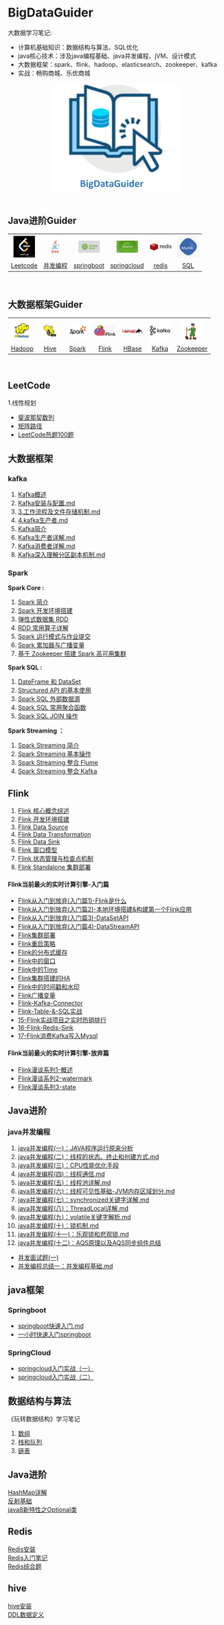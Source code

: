 # BigDataGuider
大数据学习笔记: 
* 计算机基础知识：数据结构与算法、SQL优化
* java核心技术：涉及java编程基础、java并发编程、jVM、设计模式  
* 大数据框架：spark、flink、hadoop、elasticsearch、zookeeper、kafka  
* 实战：畅购商城、乐优商城
<div align="center"> <img width="300px" src="pictures/homepage/BigdataGuider.PNG"/> </div>
<br/>

## Java进阶Guider
<div align="center">
  <table align="center">
      <tr>
        <th><img width="50px" src="pictures/homepage/leetcode.jpg"></th>
        <th><img width="50px" src="pictures/homepage/java.jpg"></th>
        <th><img width="50px" src="pictures/homepage/springboot-icon.jpg"></th>
        <th><img width="50px" src="pictures/homepage/springcloud-icon.jpg"></th>
        <th><img width="50px" src="pictures/homepage/redis-icon.jpg"></th>
        <th><img width="50px" src="pictures/homepage/sql-logo.jpg"></th>
      </tr>
      <tr>
        <td align="center"><a href="#leetcode">Leetcode</a></td>
        <td align="center"><a href="#java并发编程">并发编程</a></td>
        <td align="center"><a href="#springboot">springboot</a></td>
        <td align="center"><a href="#springcloud">springcloud</a></td>
        <td align="center"><a href="#redis">redis</a></td>
        <td align="center"><a href="#sql">SQL</a></td>
      </tr>
  </table>
</div>
<br/>

## 大数据框架Guider
<table>
    <tr>
      <th><img width="50px" src="pictures/homepage/hadoop.jpg"></th>
      <th><img width="50px" src="pictures/homepage/hive.jpg"></th>
      <th><img width="50px" src="pictures/homepage/spark.jpg"></th>
      <th><img width="50px" src="pictures/homepage/flink.png"></th>
      <th><img width="50px" src="pictures/homepage/hbase.png"></th>
      <th><img width="50px" src="pictures/homepage/kafka.png"></th>
      <th><img width="50px" src="pictures/homepage/zookeeper.jpg"></th>
      <!-- <th><img width="50px" src="pictures/homepage/flume.png"></th>
      <th><img width="50px" src="pictures/homepage/sqoop.png"></th> -->
    </tr>
    <tr>
      <td align="center"><a href="#hadoop">Hadoop</a></td>
      <td align="center"><a href="#hive">Hive</a></td>
      <td align="center"><a href="#spark">Spark</a></td>
      <td align="center"><a href="#flink">Flink</a></td>
      <td align="center"><a href="#hbase">HBase</a></td>
      <td align="center"><a href="#kafka">Kafka</a></td>
      <td align="center"><a href="#zookeeper">Zookeeper</a></td>
      <!-- <td align="center"><a href="#flume">Flume</a></td>
      <td align="center"><a href="#sqoop">Sqoop</a></td> -->
    </tr>
  </table>
<br/>

## LeetCode
1.线性规划
  * [斐波那契数列](java/leetcode/线性规划/斐波那契数列.md)
  * [矩阵路径](java/leetcode/线性规划/矩阵路径.md)
  * [LeetCode热题100题](java/leetcode/leetcode热题100题.md)

## 大数据框架
### **kafka**
  1. [Kafka概述](bigdata/kafka/1.Kafka概述.md)  
  2. [Kafka安装与配置.md](bigdata/kafka/2.Kafka安装与配置.md)   
  3. [3.工作流程及文件存储机制.md](bigdata/kafka/3.工作流程及文件存储机制.md) 
  4. [4.kafka生产者.md](bigdata/kafka/4.kafka生产者.md)   
  5. [Kafka简介](bigdata/kafka/Kafka简介.md)  
  6. [Kafka生产者详解.md](bigdata/kafka/Kafka生产者详解.md)  
  7. [Kafka消费者详解.md](bigdata/kafka/Kafka消费者详解.md)  
  8. [Kafka深入理解分区副本机制.md](bigdata/kafka/Kafka深入理解分区副本机制.md)  

### 


### Spark

**Spark Core :**

1. [Spark 简介](bigdata/spark/Spark简介.md)
2. [Spark 开发环境搭建](bigdata/spark/Spark开发环境搭建.md)
4. [弹性式数据集 RDD](bigdata/spark/Spark_RDD.md)
5. [RDD 常用算子详解](bigdata/spark/Spark_Transformation和Action算子.md)
5. [Spark 运行模式与作业提交](bigdata/spark/Spark部署模式与作业提交.md)
6. [Spark 累加器与广播变量](bigdata/spark/Spark累加器与广播变量.md)
7. [基于 Zookeeper 搭建 Spark 高可用集群](bigdata/spark/installation/Spark集群环境搭建.md)

**Spark SQL :**

1. [DateFrame 和 DataSet ](bigdata/spark/SparkSQL_Dataset和DataFrame简介.md)
2. [Structured API 的基本使用](bigdata/spark/Spark_Structured_API的基本使用.md)
3. [Spark SQL 外部数据源](bigdata/spark/SparkSQL外部数据源.md)
4. [Spark SQL 常用聚合函数](bigdata/spark/SparkSQL常用聚合函数.md)
5. [Spark SQL JOIN 操作](bigdata/spark/SparkSQL联结操作.md)

**Spark Streaming ：**

1. [Spark Streaming 简介](bigdata/spark/Spark_Streaming与流处理.md)
2. [Spark Streaming 基本操作](bigdata/spark/Spark_Streaming基本操作.md)
3. [Spark Streaming 整合 Flume](bigdata/spark/Spark_Streaming整合Flume.md)
4. [Spark Streaming 整合 Kafka](bigdata/spark/Spark_Streaming整合Kafka.md)


## Flink

1. [Flink 核心概念综述](bigdata/flink/Flink核心概念综述.md)
2. [Flink 开发环境搭建](bigdata/flink/Flink开发环境搭建.md)
3. [Flink Data Source](bigdata/flink/Flink_Data_Source.md)
4. [Flink Data Transformation](bigdata/flink/Flink_Data_Transformation.md)
4. [Flink Data Sink](bigdata/flink/Flink_Data_Sink.md)
6. [Flink 窗口模型](bigdata/flink/Flink_Windows.md)
7. [Flink 状态管理与检查点机制](bigdata/flink/Flink状态管理与检查点机制.md)
8. [Flink Standalone 集群部署](bigdata/flink/installation/Flink_Standalone_Cluster.md)

#### Flink当前最火的实时计算引擎-入门篇
   * [Flink从入门到放弃(入门篇1)-Flink是什么](https://github.com/wangzhiwubigdata/God-Of-BigData/blob/master/Flink/Flink%E4%BB%8E%E5%85%A5%E9%97%A8%E5%88%B0%E6%94%BE%E5%BC%83(%E5%85%A5%E9%97%A8%E7%AF%871)-Flink%E6%98%AF%E4%BB%80%E4%B9%88%EF%BC%9F.md)
   * [Flink从入门到放弃(入门篇2)-本地环境搭建&构建第一个Flink应用](https://github.com/wangzhiwubigdata/God-Of-BigData/blob/master/Flink/Flink%E4%BB%8E%E5%85%A5%E9%97%A8%E5%88%B0%E6%94%BE%E5%BC%83(%E5%85%A5%E9%97%A8%E7%AF%872)-%E6%9C%AC%E5%9C%B0%E7%8E%AF%E5%A2%83%E6%90%AD%E5%BB%BA%26%E6%9E%84%E5%BB%BA%E7%AC%AC%E4%B8%80%E4%B8%AAFlink%E5%BA%94%E7%94%A8.md)
   * [Flink从入门到放弃(入门篇3)-DataSetAPI](https://github.com/wangzhiwubigdata/God-Of-BigData/blob/master/Flink/Flink%E4%BB%8E%E5%85%A5%E9%97%A8%E5%88%B0%E6%94%BE%E5%BC%83(%E5%85%A5%E9%97%A8%E7%AF%873)-DataSetAPI.md)
   * [Flink从入门到放弃(入门篇4)-DataStreamAPI](https://github.com/wangzhiwubigdata/God-Of-BigData/blob/master/Flink/Flink%E4%BB%8E%E5%85%A5%E9%97%A8%E5%88%B0%E6%94%BE%E5%BC%83(%E5%85%A5%E9%97%A8%E7%AF%874)-DataStreamAPI.md)
   * [Flink集群部署](https://github.com/wangzhiwubigdata/God-Of-BigData/blob/master/Flink/Flink%E9%9B%86%E7%BE%A4%E9%83%A8%E7%BD%B2.md)
   * [Flink重启策略](https://github.com/wangzhiwubigdata/God-Of-BigData/blob/master/Flink/6-Flink%E9%87%8D%E5%90%AF%E7%AD%96%E7%95%A5.md)
   * [Flink的分布式缓存](https://github.com/wangzhiwubigdata/God-Of-BigData/blob/master/Flink/7-Flink%E7%9A%84%E5%88%86%E5%B8%83%E5%BC%8F%E7%BC%93%E5%AD%98.md)
   * [Flink中的窗口](https://github.com/wangzhiwubigdata/God-Of-BigData/blob/master/Flink/8-Flink%E4%B8%AD%E7%9A%84%E7%AA%97%E5%8F%A3.md)
   * [Flink中的Time](https://github.com/wangzhiwubigdata/God-Of-BigData/blob/master/Flink/9-Flink%E4%B8%AD%E7%9A%84Time.md)
   * [Flink集群搭建的HA](https://github.com/wangzhiwubigdata/God-Of-BigData/blob/master/Flink/10-Flink%E9%9B%86%E7%BE%A4%E7%9A%84%E9%AB%98%E5%8F%AF%E7%94%A8(%E6%90%AD%E5%BB%BA%E7%AF%87%E8%A1%A5%E5%85%85).md)
   * [Flink中的时间戳和水印](https://github.com/wangzhiwubigdata/God-Of-BigData/blob/master/Flink/11-%E6%97%B6%E9%97%B4%E6%88%B3%E5%92%8C%E6%B0%B4%E5%8D%B0.md)
   * [Flink广播变量](https://github.com/wangzhiwubigdata/God-Of-BigData/blob/master/Flink/12-Broadcast%E5%B9%BF%E6%92%AD%E5%8F%98%E9%87%8F.md)
   * [Flink-Kafka-Connector](https://github.com/wangzhiwubigdata/God-Of-BigData/blob/master/Flink/13-Flink-Kafka-Connector.md)
   * [Flink-Table-&-SQL实战](https://github.com/wangzhiwubigdata/God-Of-BigData/blob/master/Flink/14-Flink-Table-%26-SQL.md)
   * [15-Flink实战项目之实时热销排行](https://github.com/wangzhiwubigdata/God-Of-BigData/blob/master/Flink/15-Flink%E5%AE%9E%E6%88%98%E9%A1%B9%E7%9B%AE%E4%B9%8B%E5%AE%9E%E6%97%B6%E7%83%AD%E9%94%80%E6%8E%92%E8%A1%8C.md)
   * [16-Flink-Redis-Sink](https://github.com/wangzhiwubigdata/God-Of-BigData/blob/master/Flink/16-Flink-Redis-Sink.md)
   * [17-Flink消费Kafka写入Mysql](https://github.com/wangzhiwubigdata/God-Of-BigData/blob/master/Flink/17-Flink%E6%B6%88%E8%B4%B9Kafka%E5%86%99%E5%85%A5Mysql.md)

#### Flink当前最火的实时计算引擎-放弃篇

   * [Flink漫谈系列1-概述](https://github.com/wangzhiwubigdata/God-Of-BigData/blob/master/Flink%E6%BC%AB%E8%B0%88%E7%B3%BB%E5%88%97/Apache-Flink%E6%BC%AB%E8%B0%88%E7%B3%BB%E5%88%97(1)-%E6%A6%82%E8%BF%B0.md)
   * [Flink漫谈系列2-watermark](https://github.com/wangzhiwubigdata/God-Of-BigData/blob/master/Flink%E6%BC%AB%E8%B0%88%E7%B3%BB%E5%88%97/Apache-Flink-%E6%BC%AB%E8%B0%88%E7%B3%BB%E5%88%97(02)-Watermark.md)
   * [Flink漫谈系列3-state](https://github.com/wangzhiwubigdata/God-Of-BigData/blob/master/Flink%E6%BC%AB%E8%B0%88%E7%B3%BB%E5%88%97/Apache-Flink-%E6%BC%AB%E8%B0%88%E7%B3%BB%E5%88%97(03)-State.md)


## Java进阶
### java并发编程

1. [java并发编程(一)：JAVA程序运行原来分析](java/Java高性能编程/高性能编程(一)：JAVA程序运行原来分析.md)  
2. [java并发编程(二)：线程的状态、终止和创建方式.md](java/Java高性能编程/高性能编程(二)：线程的状态、终止和创建方式.md)   
3. [java并发编程(三)：CPU性能优化手段](java/Java高性能编程/高性能编程(三)：CPU性能优化手段.md)  
4. [java并发编程(四)：线程通信.md](java/Java高性能编程/高性能编程(四)：线程通信.md)  
5. [java并发编程(五)：线程池详解.md](java/Java高性能编程/高性能编程(五)：线程池详解.md)  
6. [java并发编程(六)：线程可见性基础-JVM内存区域划分.md](java/Java高性能编程/高性能编程(六)：线程可见性基础-JVM内存区域划分.md)  
7. [java并发编程(七)：synchronized关键字详解.md](java/Java高性能编程/高性能编程(七)：synchronized关键字详解.md)  
8. [java并发编程(八)：ThreadLocal详解.md](java/Java高性能编程/高性能编程(八)：ThreadLocal详解.md)  
9. [java并发编程(九)：volatile关键字解析.md](java/Java高性能编程/高性能编程(九)：volatile关键字解析.md)  
10. [java并发编程(十)：锁机制.md](java/Java高性能编程/高性能编程(十)：锁机制.md)  
11. [java并发编程(十一)：乐观锁和悲观锁.md](java/Java高性能编程/高性能编程(十一)：乐观锁和悲观锁.md)  
12. [java并发编程(十二)：AQS原理以及AQS同步组件总结](java/Java高性能编程/高性能编程(十二)：AQS原理以及AQS同步组件总结.md)

* [并发面试题(一)](java/Java高性能编程/多线程面试题一.md)  
* [并发编程总结一：并发编程基础.md](java/Java高性能编程/并发编程总结一：并发编程基础.md)

## java框架 
### Springboot
* [springboot快速入门.md](java/框架/springboot/01.springboot快速入门.md)
* [一小时快速入门springboot](java/框架/springboot/进阶笔记/springboot.md)

### SpringCloud
* [springcloud入门实战（一）](java/框架/springcloud/springcloud入门实战（一）/SpringCloud.md)  
* [springcloud入门实战（二）](java/框架/springcloud/springcloud入门实战（二）/SpringCloud2.md)  


## 数据结构与算法
《玩转数据结构》学习笔记
1. [数组](java/数据结构与算法/数组.md)
2. [栈和队列](java/数据结构与算法/栈和队列.md)
3. [链表](java/数据结构与算法/链表.md)

## Java进阶
[HashMap详解](java/java进阶/HashMap详解.md)  
[反射基础](java/java进阶/java进阶之反射.md)  
[java8新特性之Optional类](java/java8新特性/Optional类.md)


## Redis
[Redis安装](bigdata/Redis/Redis安装.md)  
[Redis入门笔记](bigdata/Redis/Redis入门笔记.md)  
[Redis综合题](bigdata/Redis/Redis综合题.md)    

## hive
[hive安装](bigdata/hive/hive安装.md)  
[DDL数据定义](bigdata/hive/DDL数据定义.md)




